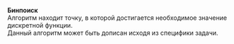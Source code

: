 **Бинпоиск**  
Алгоритм находит точку, в которой достигается необходимое значение дискретной функции.  
Данный алгоритм может быть дописан исходя из специфики задачи.  
